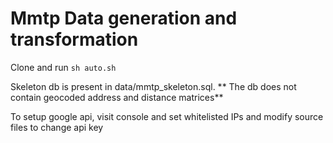 # Mmtp Data generation and transformation

Clone and run `sh auto.sh`


Skeleton db is present in data/mmtp_skeleton.sql.
** The db does not contain geocoded address and distance matrices**

To setup google api, visit console and set whitelisted IPs and modify source files to change api key
